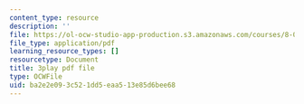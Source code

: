 ```yaml
---
content_type: resource
description: ''
file: https://ol-ocw-studio-app-production.s3.amazonaws.com/courses/8-01sc-classical-mechanics-fall-2016/ba2e2e093c521dd5eaa513e85d6bee68_QAdiRwOLl0A.pdf
file_type: application/pdf
learning_resource_types: []
resourcetype: Document
title: 3play pdf file
type: OCWFile
uid: ba2e2e09-3c52-1dd5-eaa5-13e85d6bee68
---
```

